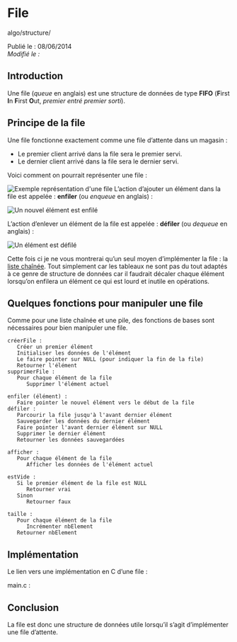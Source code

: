 File
====
algo/structure/

Publié le : 08/06/2014  
*Modifié le :*

## Introduction

Une file (*queue* en anglais) est une structure de données de type **FIFO** (**F**irst **I**n **F**irst **O**ut, *premier entré premier sorti*).

## Principe de la file

Une file fonctionne exactement comme une file d’attente dans un magasin :

- Le premier client arrivé dans la file sera le premier servi.
- Le dernier client arrivé dans la file sera le dernier servi.

Voici comment on pourrait représenter une file :

![Exemple représentation d'une file](/static/img/algo/structure/file/exexemple_file.png
)
L’action d’ajouter un élément dans la file est appelée : **enfiler** (ou *enqueue* en anglais) :

![Un nouvel élément est enfilé](/static/img/algo/structure/file/exemple_ajout.png)

L’action d’enlever un élément de la file est appelée : **défiler** (ou *dequeue* en anglais) :

![Un élément est défilé](/static/img/algo/structure/file/exemple_suppression.png)

Cette fois ci je ne vous montrerai qu’un seul moyen d’implémenter la file : la [liste chaînée](http://napnac.ga/algo/structure/liste_chainee.html). Tout simplement car les tableaux ne sont pas du tout adaptés à ce genre de structure de données car il faudrait décaler chaque élément lorsqu’on enfilera un élément ce qui est lourd et inutile en opérations.

## Quelques fonctions pour manipuler une file

Comme pour une liste chaînée et une pile, des fonctions de bases sont nécessaires pour bien manipuler une file.

```nohighlight
créerFile :
   Créer un premier élément
   Initialiser les données de l'élément
   Le faire pointer sur NULL (pour indiquer la fin de la file)
   Retourner l'élément
supprimerFile :
   Pour chaque élément de la file
      Supprimer l'élément actuel

enfiler (élément) :
   Faire pointer le nouvel élément vers le début de la file
défiler :
   Parcourir la file jusqu'à l'avant dernier élément
   Sauvegarder les données du dernier élément
   Faire pointer l'avant dernier élément sur NULL
   Supprimer le dernier élément
   Retourner les données sauvegardées

afficher :
   Pour chaque élément de la file
      Afficher les données de l'élément actuel

estVide :
   Si le premier élément de la file est NULL
      Retourner vrai
   Sinon
      Retourner faux

taille :
   Pour chaque élément de la file
      Incrémenter nbElement
   Retourner nbElement
```

## Implémentation

Le lien vers une implémentation en C d’une file :

main.c : 

## Conclusion

La file est donc une structure de données utile lorsqu’il s’agit d’implémenter une file d’attente.
